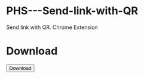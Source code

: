 # PHS---Send-link-with-QR
Send link with QR. Chrome Extension
# Download
<a href="https://github.com/hlilbilgin/PHS_Send-link-with-QR/raw/master/DOWNLOAD/PHS%20-%20Send%20link%20with%20QR.crx"><button>Download</button></a>
